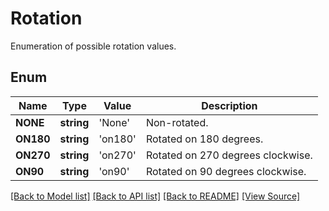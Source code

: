 ﻿# Rotation
Enumeration of possible rotation values.

## Enum
Name | Type | Value | Description
------------ | ------------- | ------------- | -------------
**NONE** | **string** | 'None' | Non-rotated.
**ON180** | **string** | 'on180' | Rotated on 180 degrees.
**ON270** | **string** | 'on270' | Rotated on 270 degrees clockwise.
**ON90** | **string** | 'on90' | Rotated on 90 degrees clockwise.

[[Back to Model list]](../README.md#documentation-for-models) [[Back to API list]](../README.md#documentation-for-api-endpoints) [[Back to README]](../README.md) [[View Source]](../src/Aspose/PDF/Model/Rotation.php)

